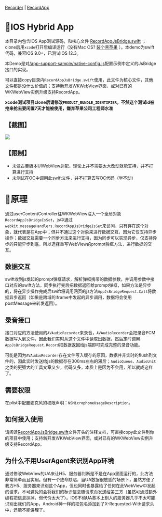 [Recorder](https://github.com/xiangyuecn/Recorder/) | [RecordApp](https://github.com/xiangyuecn/Recorder/tree/master/app-support-sample)

# :open_book:IOS Hybrid App

本目录内包含IOS App测试源码，和核心文件 [RecordAppJsBridge.swift](https://github.com/xiangyuecn/Recorder/blob/master/app-support-sample/demo_ios/recorder/RecordAppJsBridge.swift) ；clone后用`xcode`打开后编译运行（没有Mac OS? [装个黑苹果](https://www.jianshu.com/p/cbde4ec9f742) ）。本demo为swift代码，兼容IOS 9.0+，已测试IOS 12.3。

本Demo是对[/app-support-sample/native-config.js](https://github.com/xiangyuecn/Recorder/blob/master/app-support-sample/native-config.js)配置示例中定义的JsBridge接口的实现。

可以直接copy目录内`RecordAppJsBridge.swift`使用，此文件为核心文件，其他文件都是没什么价值的；支持新开发WKWebView界面，或对已有的WKWebView实例升级支持RecordApp。

**xcode测试项目clone后请修改`PRODUCT_BUNDLE_IDENTIFIER`，不然这个测试id被抢来抢去要闲置7天才能被使用，嫌弃苹果公司工程师水准**


## 【截图】
![](https://gitee.com/xiangyuecn/Recorder/raw/master/assets/use_native_ios.gif)


## 【限制】

- 未做古董版本UIWebView适配，理论上并不需要太大改动就能支持，并不打算进行支持
- 未测试在OC中调用此swift文件，并不打算去写OC代码（学不动）




# :open_book:原理

通过userContentController往WKWebView注入一个全局对象`RecordAppJsBridgeIsSet`，js中通过`webkit.messageHandlers.RecordAppJsBridgeIsSet`来访问，只有存在这个对象，就代表是在App中；但并不通过这个对象来进行数据交互，因为它仅支持异步操作；数据交互需要一个同步方法来进行支持，因为同步可以实现异步，仅支持异步的只能异步到底，所以选择重写WebView的prompt弹框方法，进行数据的交互。


## 数据交互
swift收到js发起的prompt弹框请求，解析弹框携带的数据参数，并调用参数中接口对应的swift方法，同步执行完后把数据返回给prompt弹框，如果方法是异步的，将在异步操作完成后swift将调用网页的js方法`AppJsBridgeRequest.Call`将数据异步返回（如果是跨域的iframe中发起的异步调用，数据将会使用postMessage来转发返回）。


## 录音接口
接口对应的方法使用的`AVAudioRecorder`来录音，`AVAudioRecorder`会把录音PCM数据写入到文件，因此我们实时从这个文件中读取出数据，然后定时调用`AppJsBridgeRequest.Record`把数据返回给js端即可完成完整的录音功能。

可能是因为`AVAudioRecorder`存在文件写入缓存的原因，数据并非实时的flush到文件的，因此实时发送给js的数据存在300ms左右的滞后；`AudioQueue`、`AudioUnit`之类的更强大的工具文章又少，代码又多，本质上是因为不会用，所以就成这样了。


## 需要权限
在plist中配置麦克风的权限声明：`NSMicrophoneUsageDescription`。


## 如何接入使用
请阅读[RecordAppJsBridge.swift](https://github.com/xiangyuecn/Recorder/blob/master/app-support-sample/demo_ios/recorder/RecordAppJsBridge.swift)文件开头的注释文档，可直接copy此文件到你的项目中使用；支持新开发WKWebView界面，或对已有的WKWebView实例升级支持RecordApp。


## 为什么不用UserAgent来识别App环境

通过修改WebView的UA来让H5、服务器判断是不是在App里面运行的，此方法非常简单而且实用。但有一个致命缺陷，当UA数据很敏感的场景下，虽然方便了我方H5、服务器来识别这个App，但也同时也暴露给了任何在此WebView中发起的请求，不可避免的会将我们的标识信息随请求而发送给第三方（虽然可通过额外编程把信息抹掉，但代价太大了）。IOS不动UA基本上别人的服务器几乎不太可能识别出我们的App，Android神一样的把包名添加到了X-Requested-With请求头中，还能不能讲理了。

